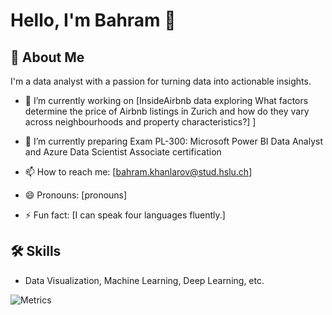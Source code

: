 # Hello, I'm Bahram 👋



## 🚀 About Me
I'm a data analyst with a passion for turning data into actionable insights.

- 🔭 I’m currently working on [InsideAirbnb data exploring What factors determine the price of Airbnb listings in Zurich and how do they vary across neighbourhoods and property characteristics?]
 ]
- 🌱 I’m currently preparing Exam PL-300: Microsoft Power BI Data Analyst and Azure Data Scientist Associate certification

- 📫 How to reach me: [bahram.khanlarov@stud.hslu.ch]
- 😄 Pronouns: [pronouns]
- ⚡ Fun fact: [I can speak four languages fluently.]

## 🛠 Skills
- Data Visualization, Machine Learning, Deep Learning, etc.

![Metrics](https://metrics.lecoq.io/[bahramkhanlarov]?template=classic&base.header=0&base.activity=0&base.community=0&base.repositories=0&base.metadata=0&isocalendar=1&isocalendar.duration=half-year&languages=1&languages.colors=github&languages.threshold=0%25&config.timezone=Europe%2FZurich)

